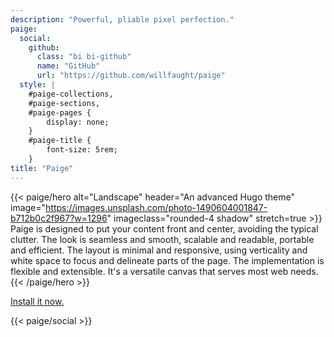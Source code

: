 ```yaml
---
description: "Powerful, pliable pixel perfection."
paige:
  social:
    github:
      class: "bi bi-github"
      name: "GitHub"
      url: "https://github.com/willfaught/paige"
  style: |
    #paige-collections,
    #paige-sections,
    #paige-pages {
        display: none;
    }
    #paige-title {
        font-size: 5rem;
    }
title: "Paige"
---
```


{{< paige/hero
    alt="Landscape"
    header="An advanced Hugo theme"
    image="https://images.unsplash.com/photo-1490604001847-b712b0c2f967?w=1296"
    imageclass="rounded-4 shadow"
    stretch=true >}}
Paige is designed to put your content front and center, avoiding the typical clutter. The look is seamless and smooth, scalable and readable, portable and efficient. The layout is minimal and responsive, using verticality and white space to focus and delineate parts of the page. The implementation is flexible and extensible. It's a versatile canvas that serves most web needs.
{{< /paige/hero >}}

<p class="text-center">
    <a class="lead" href="https://github.com/willfaught/paige">Install it now.</a>
</p>

{{< paige/social >}}
